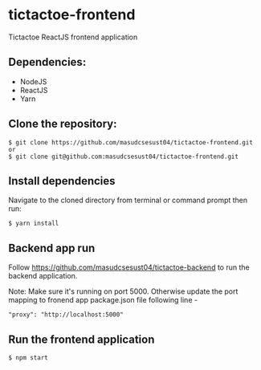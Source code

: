 # tictactoe-frontend
Tictactoe ReactJS frontend application

## Dependencies:
- NodeJS
- ReactJS
- Yarn

## Clone the repository:
```
$ git clone https://github.com/masudcsesust04/tictactoe-frontend.git
or
$ git clone git@github.com:masudcsesust04/tictactoe-frontend.git
```

## Install dependencies
Navigate to the cloned directory from terminal or command prompt then run:
```
$ yarn install
```

## Backend app run
Follow https://github.com/masudcsesust04/tictactoe-backend to run the backend application.

Note: Make sure it's running on port 5000. Otherwise update the port mapping to fronend app package.json file following line - 
```
"proxy": "http://localhost:5000"
``` 

## Run the frontend application
```
$ npm start
```

